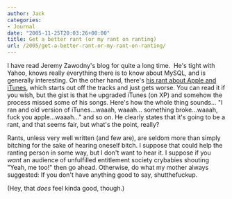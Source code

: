 ```yaml
---
author: Jack
categories:
- Journal
date: "2005-11-25T20:03:26+00:00"
title: Get a better rant (or my rant on ranting)
url: /2005/get-a-better-rant-or-my-rant-on-ranting/
---
```


I have read Jeremy Zawodny's blog for quite a long time.&nbsp; He's tight with Yahoo, knows really everything there is to know about MySQL, and is generally interesting. On the other hand, there's [his rant about Apple and iTunes][1], which starts out off the tracks and just gets worse. You can read it if you wish, but the gist is that he upgraded iTunes (on XP) and somehow the process missed some of his songs. Here's how the whole thing sounds&#8230; "I ran and old version of iTunes&#8230;waaah, waaah&#8230; something broke&#8230;waaah, fuck you apple&#8230;waaah&#8230;" and so on. He clearly states that it's going to be a rant, and that seems fair, but what's the point, really?

Rants, unless very well written (and few are), are seldom more than simply bitching for the sake of hearing oneself bitch. I suppose that could help the ranting person in some way, but I don't want to hear it. I suppose if you _want_ an audience of unfulfilled entitlement society crybabies shouting "Yeah, me too!" then go ahead. Otherwise, do what my mother always suggested: If you don't have anything good to say, shutthefuckup.

(Hey, that _does_ feel kinda good, though.)

 [1]: http://jeremy.zawodny.com/blog/archives/005732.html